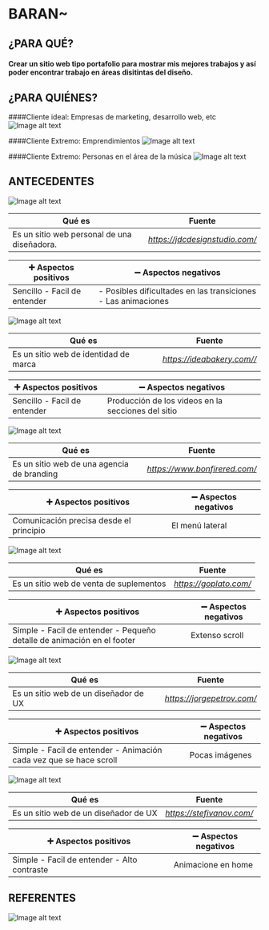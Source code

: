 # BARAN~

## ¿PARA QUÉ?

#### Crear un sitio web tipo portafolio para mostrar mis mejores trabajos  y así poder encontrar trabajo en áreas disitintas del diseño.

## ¿PARA QUIÉNES?

####Cliente ideal: Empresas de marketing, desarrollo web, etc
![Image alt text](/images-readme/person-user.png)

####Cliente Extremo: Emprendimientos
![Image alt text](/images-readme/person-user2.png)

####Cliente Extremo: Personas en el área de la música
![Image alt text](/images-readme/person-user3.png)

## ANTECEDENTES


![Image alt text](/images-readme/ante1.jpg)

| Qué es  | Fuente |
| ---------------- | ---------------- |
| Es un sitio web personal de una diseñadora.|  *<https://jdcdesignstudio.com/>*   |

|  :heavy_plus_sign: Aspectos positivos|  :heavy_minus_sign: Aspectos negativos |
| ---------------- | ---------------- |
| Sencillo - Facil de entender  | - Posibles dificultades en las transiciones - Las animaciones   |


![Image alt text](/images-readme/ante2.jpg)

| Qué es  | Fuente |
| ---------------- | ---------------- |
| Es un sitio web de identidad de marca |  *<https://ideabakery.com//>*   |

|  :heavy_plus_sign: Aspectos positivos|  :heavy_minus_sign: Aspectos negativos |
| ---------------- | ---------------- |
| Sencillo  - Facil de entender  | Producción de los videos en la secciones del sitio   |


![Image alt text](/images-readme/ante3.jpg)

| Qué es  | Fuente |
| ---------------- | ---------------- |
| Es un sitio web de una agencia de branding |  *<https://www.bonfirered.com/>*   |

|  :heavy_plus_sign: Aspectos positivos|  :heavy_minus_sign: Aspectos negativos |
| ---------------- | ---------------- |
|  Comunicación precisa desde el principio  | El menú lateral |


![Image alt text](/images-readme/ante4.jpg)


| Qué es  | Fuente |
| ---------------- | ---------------- |
| Es un sitio web de venta de suplementos |  *<https://goplato.com/>*   |

|  :heavy_plus_sign: Aspectos positivos|  :heavy_minus_sign: Aspectos negativos |
| ---------------- | ---------------- |
| Simple - Facil de entender - Pequeño detalle de animación en el footer | Extenso scroll   |


![Image alt text](/images-readme/ante5.jpg)

| Qué es  | Fuente |
| ---------------- | ---------------- |
| Es un sitio web de un diseñador de UX |  *<https://jorgepetrov.com/>*   |

|  :heavy_plus_sign: Aspectos positivos|  :heavy_minus_sign: Aspectos negativos |
| ---------------- | ---------------- |
|  Simple - Facil de entender - Animación cada vez que se hace scroll |  Pocas imágenes   |


![Image alt text](/images-readme/ante6.jpg)

| Qué es  | Fuente |
| ---------------- | ---------------- |
| Es un sitio web de un diseñador de UX |  *<https://stefivanov.com/>*   |

|  :heavy_plus_sign: Aspectos positivos|  :heavy_minus_sign: Aspectos negativos |
| ---------------- | ---------------- |
| Simple - Facil de entender - Alto contraste | Animacione en home  |

## REFERENTES

![Image alt text](/images-readme/mood.png)



